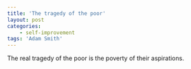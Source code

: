 ```yaml
---
title: 'The tragedy of the poor'
layout: post
categories:
    - self-improvement
tags: 'Adam Smith'
---
```


The real tragedy of the poor is the poverty of their aspirations.